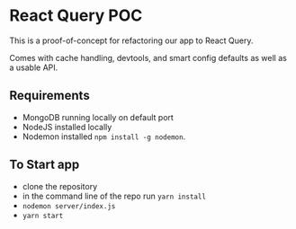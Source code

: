 # React Query POC

This is a proof-of-concept for refactoring our app to React Query. 

Comes with cache handling, devtools, and smart config defaults as well as a usable API.

## Requirements
* MongoDB running locally on default port
* NodeJS installed locally
* Nodemon installed `npm install -g nodemon`.

## To Start app
* clone the repository
* in the command line of the repo run `yarn install`
* `nodemon server/index.js`
* `yarn start`